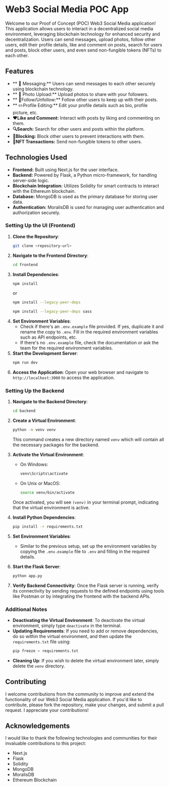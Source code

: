 # Web3 Social Media POC App

Welcome to our Proof of Concept (POC) Web3 Social Media application! This application allows users to interact in a decentralized social media environment, leveraging blockchain technology for enhanced security and decentralization. Users can send messages, upload photos, follow other users, edit their profile details, like and comment on posts, search for users and posts, block other users, and even send non-fungible tokens (NFTs) to each other.

## Features


- ** 📨 Messaging:** Users can send messages to each other securely using blockchain technology.
- ** 📸 Photo Upload:** Upload photos to share with your followers.
- ** 👥Follow/Unfollow:** Follow other users to keep up with their posts.
- ** ✏️Profile Editing:** Edit your profile details such as bio, profile picture, etc.
- **❤️Like and Comment:** Interact with posts by liking and commenting on them.
- **🔍Search:** Search for other users and posts within the platform.
- **🚫Blocking:** Block other users to prevent interactions with them.
- **💸NFT Transactions:** Send non-fungible tokens to other users.

## Technologies Used

- **Frontend:** Built using Next.js for the user interface.
- **Backend:** Powered by Flask, a Python micro-framework, for handling server-side logic.
- **Blockchain Integration:** Utilizes Solidity for smart contracts to interact with the Ethereum blockchain.
- **Database:** MongoDB is used as the primary database for storing user data.
- **Authentication:** MoralisDB is used for managing user authentication and authorization securely.


### Setting Up the UI (Frontend)

1. **Clone the Repository**: 
    ```bash
    git clone <repository-url>
    ```
2. **Navigate to the Frontend Directory**:
    ```bash
    cd frontend
    ```
3. **Install Dependencies**:
    ```bash
    npm install
    ```
    or
    ```bash
    npm install --legacy-peer-deps
    ```
    ```bash
    npm install --legacy-peer-deps sass
    ```
4. **Set Environment Variables**:
    - Check if there's an `.env.example` file provided. If yes, duplicate it and rename the copy to `.env`. Fill in the required environment variables such as API endpoints, etc.
    - If there's no `.env.example` file, check the documentation or ask the team for the required environment variables.
5. **Start the Development Server**:
    ```bash
    npm run dev
    ```
6. **Access the Application**:
    Open your web browser and navigate to `http://localhost:3000` to access the application.

### Setting Up the Backend

1. **Navigate to the Backend Directory**:
    ```bash
    cd backend
    ```
2. **Create a Virtual Environment**:
    ```bash
    python -m venv venv
    ```
   This command creates a new directory named `venv` which will contain all the necessary packages for the backend.

3. **Activate the Virtual Environment**:
    - On Windows:
        ```bash
        venv\Scripts\activate
        ```
    - On Unix or MacOS:
        ```bash
        source venv/bin/activate
        ```
   Once activated, you will see `(venv)` in your terminal prompt, indicating that the virtual environment is active.

4. **Install Python Dependencies**:
    ```bash
    pip install -r requirements.txt
    ```

5. **Set Environment Variables**:
    - Similar to the previous setup, set up the environment variables by copying the `.env.example` file to `.env` and filling in the required details.

6. **Start the Flask Server**:
    ```bash
    python app.py
    ```

7. **Verify Backend Connectivity**:
   Once the Flask server is running, verify its connectivity by sending requests to the defined endpoints using tools like Postman or by integrating the frontend with the backend APIs.

### Additional Notes

- **Deactivating the Virtual Environment**: To deactivate the virtual environment, simply type `deactivate` in the terminal.
- **Updating Requirements**: If you need to add or remove dependencies, do so within the virtual environment, and then update the `requirements.txt` file using:
    ```bash
    pip freeze > requirements.txt
    ```
- **Cleaning Up**: If you wish to delete the virtual environment later, simply delete the `venv` directory.



## Contributing

I  welcome contributions from the community to improve and extend the functionality of our Web3 Social Media application. If you'd like to contribute, please fork the repository, make your changes, and submit a pull request. I  appreciate your contributions!


## Acknowledgements

I would like to thank the following technologies and communities for their invaluable contributions to this project:

- Next.js
- Flask
- Solidity
- MongoDB
- MoralisDB
- Ethereum Blockchain
